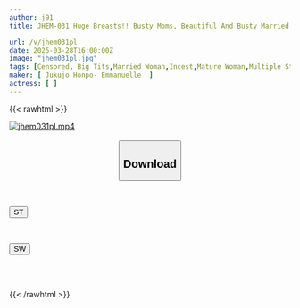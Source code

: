```yaml
---
author: j91
title: JHEM-031 Huge Breasts!! Busty Moms, Beautiful And Busty Married Women And Mature Women In Forbidden Incestuous Relationships, Big Tits Shaking And Writhing In Pleasure, Erotic Drama Collection, 5 People Included, 120 Minutes

url: /v/jhem031pl
date: 2025-03-28T16:00:00Z
image: "jhem031pl.jpg"
tags: [Censored, Big Tits,Married Woman,Incest,Mature Woman,Multiple Story	]
maker: [ Jukujo Honpo- Emmanuelle  ]
actress: [ ]
---
```



{{< rawhtml >}}

<div class="video" data-videoid="0Av6X1O7KJtbXg2">
    <a href="javascript:;">
        <img src="/v/jhem031pl/jhem031pl.jpg" width="WIDTH" height="HEIGHT" alt="jhem031pl.mp4" loading="lazy">
    </a>
</div>

<script type="text/javascript" src="https://j91.asia/asset/on-demand-st.js"></script>

<br>
  <link rel="stylesheet" href="https://j91.asia/asset/bs5.css">
  
  <center>
  <button class="btn btn-primary" type="button" data-bs-toggle="collapse" data-bs-target=".multi-collapse" aria-expanded="false" aria-controls="multiCollapseExample1 multiCollapseExample2"><h2>Download</h2></button></center>
</p>
<div class="row">
  <div class="col">
    <div class="collapse multi-collapse" id="multiCollapseExample1">
      <div class="card card-body">
	      	      <br>
<div class="buttons">  
<p><a href="/v/jhem031pl/st.html" target="_blank"><button class="btn-hover color-3"><i class="fa fa-download"></i> ST</button></a></p></div>
    </div>
  </div>
</div>
  <div class="col">
    <div class="collapse multi-collapse" id="multiCollapseExample2">
      <div class="card card-body">
	      <br>
<div class="buttons">
<p><a href="/v/jhem031pl/sw.html" target="_blank"><button class="btn-hover color-2"><i class="fa fa-download"></i> SW</button></a></p></div>
<br><br>
      </div>
    </div>
  </div>
</div>

{{< /rawhtml >}}
